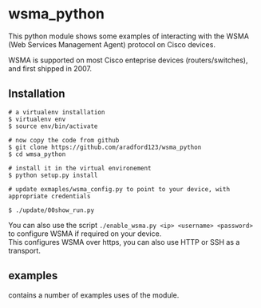 # wsma_python
This python module shows some examples of interacting with the WSMA (Web Services Management Agent) protocol on 
Cisco devices.

WSMA is supported on most Cisco enteprise devices (routers/switches), and first shipped in 2007.

## Installation

```
# a virtualenv installation
$ virtualenv env
$ source env/bin/activate

# now copy the code from github
$ git clone https://github.com/aradford123/wsma_python
$ cd wmsa_python

# install it in the virtual environement
$ python setup.py install

# update exmaples/wsma_config.py to point to your device, with appropriate credentials

$ ./update/00show_run.py

```

You can also use the script ```./enable_wsma.py <ip> <username> <password> ``` to configure WSMA if required on your device.  
This configures WSMA over https, you can also use HTTP or SSH as a transport.

## examples
contains a number of examples uses of the module.  

